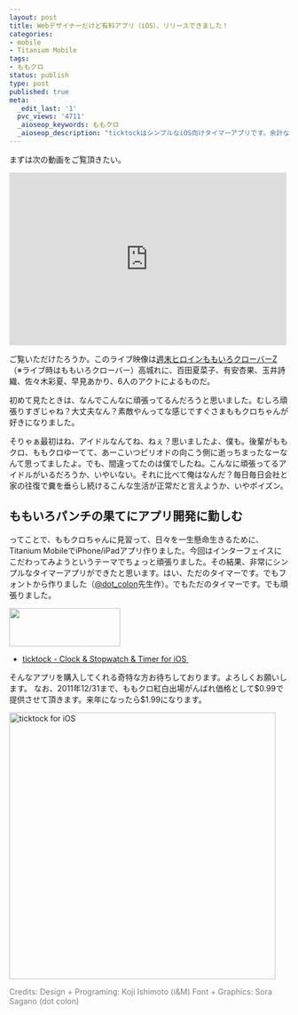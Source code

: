 ```yaml
---
layout: post
title: Webデザイナーだけど有料アプリ（iOS）、リリースできました！
categories:
- mobile
- Titanium Mobile
tags:
- ももクロ
status: publish
type: post
published: true
meta:
  _edit_last: '1'
  pvc_views: '4711'
  _aioseop_keywords: ももクロ
  _aioseop_description: "ticktockはシンプルなiOS向けタイマーアプリです。余計なボタンなど一切置かず、ただ時を刻むことに徹したアプリケーションで、その主役となるフォントはこのアプリケーションのために一から作り上げました。タイマー機能の他に、時計、ストップウォッチの3モードがあり、モードの切替はスワイプ操作で簡単にできます。\r\n2011年12月31日まで、通常価格1.99ドルのところ、セール価格0.99ドルで購入できます。ぜひこの機会に美しいインターフェイスを体験してみてください。"
---
```

まずは次の動画をご覧頂きたい。

<iframe frameborder="0" height="311" src="https://www.youtube.com/embed/9Rt5cSeFHNY?hd=1" width="500"></iframe>

ご覧いただけたろうか。このライブ映像は<a href="http://www.momoclo.net/">週末ヒロインももいろクローバーZ</a>（※ライブ時はももいろクローバー）高城れに、百田夏菜子、有安杏果、玉井詩織、佐々木彩夏、早見あかり、6人のアクトによるものだ。

初めて見たときは、なんでこんなに頑張ってるんだろうと思いました。むしろ頑張りすぎじゃね？大丈夫なん？素敵やんってな感じですぐさまももクロちゃんが好きになりました。

そりゃぁ最初はね、アイドルなんてね、ねぇ？思いましたよ、僕も。後輩がももクロ、ももクロゆーてて、あーこいつピリオドの向こう側に逝っちまったなーなんて思ってましたよ。でも、間違ってたのは僕でしたね。こんなに頑張ってるアイドルがいるだろうか、いやいない。それに比べて俺はなんだ？毎日毎日会社と家の往復で糞を垂らし続けるこんな生活が正常だと言えようか、いやポイズン。

<!--more-->
<h2>ももいろパンチの果てにアプリ開発に勤しむ</h2>
ってことで、ももクロちゃんに見習って、日々を一生懸命生きるために、Titanium MobileでiPhone/iPadアプリ作りました。今回はインターフェイスにこだわってみようというテーマでちょっと頑張りました。その結果、非常にシンプルなタイマーアプリができたと思います。はい、ただのタイマーです。でもフォントから作りました（<a href="https://twitter.com/#!/dot_colon">@dot_colon</a>先生作）。でもただのタイマーです。でも頑張りました。

<a href="http://itunes.apple.com/us/app/ticktock/id464594372?l=ja&amp;ls=1&amp;mt=8"><img class="alignnone" src="http://ticktock.t32k.me/images/bnr.png" alt="" width="200" height="69" /></a>
<ul>
	<li><a href="http://ticktock.t32k.me/">ticktock - Clock &amp; Stopwatch &amp; Timer for iOS </a></li>
</ul>
そんなアプリを購入してくれる奇特な方お待ちしております。よろしくお願いします。
なお、2011年12/31まで、ももクロ紅白出場がんばれ価格として$0.99で提供させて頂きます。来年になったら$1.99になります。

<a href="http://ticktock.t32k.me/"><img class="alignnone" title="ticktock for iOS" src="http://ticktock.t32k.me/images/product.png" alt="ticktock for iOS" width="480" /></a>

<span style="color: #808080;">Credits:</span>
<span style="color: #808080;"> Design + Programing: Koji Ishimoto (i&amp;M)</span>
<span style="color: #808080;"> Font + Graphics: Sora Sagano (dot colon)</span>
